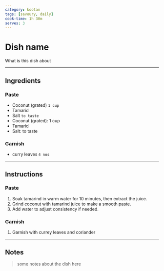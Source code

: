 ```yaml
---
category: kootan
tags: [savoury, daily]
cook-time: 1h 30m
serves: 3
---
```


# Dish name
What is this dish about

---
## Ingredients

### Paste
- Coconut (grated) `1 cup`
- Tamarid
- Salt `to taste`
- Coconut (grated): 1 cup
- Tamarid
- Salt: to taste

### Garnish
- curry leaves `4 nos`

---
## Instructions

### Paste
1. Soak tamarind in warm water for 10 minutes, then extract the juice.
2. Grind coconut with tamarind juice to make a smooth paste.
3. Add water to adjust consistency if needed.

### Garnish
1. Garnish with currey leaves and coriander

---
## Notes
> some notes about the dish here
